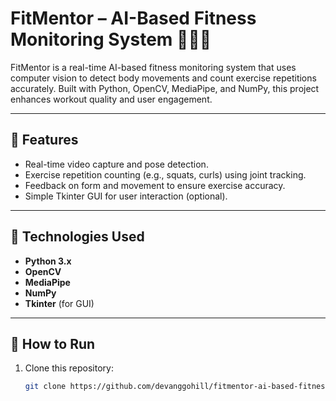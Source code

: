 # FitMentor – AI-Based Fitness Monitoring System 🏋️‍♂️🤖

FitMentor is a real-time AI-based fitness monitoring system that uses computer vision to detect body movements and count exercise repetitions accurately. Built with Python, OpenCV, MediaPipe, and NumPy, this project enhances workout quality and user engagement.

---

## 📌 Features

- Real-time video capture and pose detection.
- Exercise repetition counting (e.g., squats, curls) using joint tracking.
- Feedback on form and movement to ensure exercise accuracy.
- Simple Tkinter GUI for user interaction (optional).

---

## 📂 Technologies Used

- **Python 3.x**
- **OpenCV**
- **MediaPipe**
- **NumPy**
- **Tkinter** (for GUI)

---

## 🚀 How to Run

1. Clone this repository:
   ```bash
   git clone https://github.com/devanggohill/fitmentor-ai-based-fitness-monitoring-system.git

